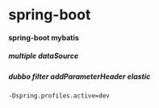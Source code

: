 # spring-boot

#### spring-boot mybatis

##### multiple dataSource

##### dubbo filter addParameterHeader elastic

``
 -Dspring.profiles.active=dev
``